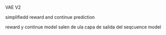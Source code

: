 VAE V2

simplifiedd reward and continue prediction

reward y continue model salen de ula capa de salida del seqcuence model